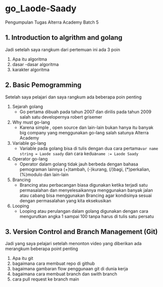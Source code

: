 # go_Laode-Saady
Pengumpulan Tugas Alterra Academy Batch 5


## 1. Introduction to algrithm and golang

Jadi setelah saya rangkum dari pertemuan ini ada 3 poin 
1.  Apa itu algoritma 
2.  dasar -dasar algoritma
3.  karakter algoritma


## 2. Basic Pemogramming

Setelah saya pelajari dan saya rangkum ada beberapa poin penting
1. Sejarah golang
   - Go pertama dibuah pada tahun 2007 dan dirilis pada tahun 2009 salah satu developernya robert grisemer
2. Why must go-lang
   - Karena simple , open source dan lain-lain bukan hanya itu banyak big company yang menggunakan go-lang salah satunya Alterra Academy
3. Variable go-lang
   - Variable pada golang bisa di tulis dengan dua cara pertama```var name string = Laode saady``` dan cara kedua```name := Laode Saady```
4. Operator go-lang
   - Operator dalam golang tidak jauh berbeda dengan bahasa pemograman lainnya (+)tambah, (-)kurang, (/)bagi, (*)perkalian, (%)modulo dan lain-lain
5. Brancing 
   - Brancing atau perbacangan biasa digunakan ketika terjadi satu permasalahan dan menyelesaikannya menggunakan banyak jalan atau cabang bisa menggunakan Brancing agar kondisinya sesuai dengan permasalahan yang kita eksekusikan
6. Looping 
   - Looping atau perulangan dalam golang digunakan dengan cara mengurutkan angka 1 sampai 100 tanpa harus di tulis satu persatu

## 3. Version Control and Branch Management (Git)

Jadi yang saya pelajari setelah menonton video yang diberikan ada merangkum beberapa point penting
1. Apa itu git
2. bagaimana cara membuat repo di github
3. bagaimana gambaran flow penggunaan git di dunia kerja
4. bagaimana cara membuat branch dan swith branch
5. cara pull request ke branch main